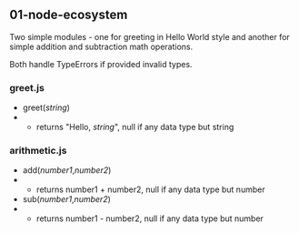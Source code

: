 ## 01-node-ecosystem

Two simple modules - one for greeting in Hello World style and another for
simple addition and subtraction math operations.

Both handle TypeErrors if provided invalid types.

### greet.js
- greet(*string*)
- - returns "Hello, *string*", null if any data type but string

### arithmetic.js
- add(*number1*,*number2*)
- - returns number1 + number2, null if any data type but number
- sub(*number1*,*number2*)
- - returns number1 - number2, null if any data type but number
